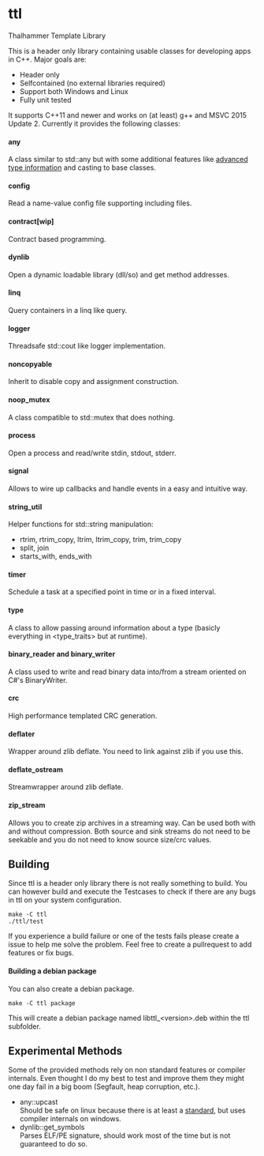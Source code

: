 # ttl
Thalhammer Template Library

This is a header only library containing usable classes for developing apps in C++.
Major goals are:
* Header only
* Selfcontained (no external libraries required)
* Support both Windows and Linux
* Fully unit tested

It supports C++11 and newer and works on (at least) g++ and MSVC 2015 Update 2.
Currently it provides the following classes:

#### any ####
A class similar to std::any but with some additional features like [advanced type information](#type) and casting to base classes.

#### config ####
Read a name-value config file supporting including files.

#### contract[wip] ####
Contract based programming.

#### dynlib ####
Open a dynamic loadable library (dll/so) and get method addresses.

#### linq ####
Query containers in a linq like query.

#### logger ####
Threadsafe std::cout like logger implementation.

#### noncopyable ####
Inherit to disable copy and assignment construction.

#### noop_mutex ####
A class compatible to std::mutex that does nothing.

#### process ####
Open a process and read/write stdin, stdout, stderr.

#### signal ####
Allows to wire up callbacks and handle events in a easy and intuitive way.

#### string_util ####
Helper functions for std::string manipulation:
* rtrim, rtrim_copy, ltrim, ltrim_copy, trim, trim_copy
* split, join
* starts_with, ends_with

#### timer ####
Schedule a task at a specified point in time or in a fixed interval.

#### type ####
A class to allow passing around information about a type (basicly everything in <type_traits> but at runtime).

#### binary_reader and binary_writer ####
A class used to write and read binary data into/from a stream oriented on C#'s BinaryWriter.

#### crc ####
High performance templated CRC generation.

#### deflater ####
Wrapper around zlib deflate. You need to link against zlib if you use this.

#### deflate_ostream ####
Streamwrapper around zlib deflate.

#### zip_stream ####
Allows you to create zip archives in a streaming way. Can be used both with and without compression.
Both source and sink streams do not need to be seekable and you do not need to know source size/crc values.

## Building ##

Since ttl is a header only library there is not really something to build.
You can however build and execute the Testcases to check if there are any bugs in ttl on your system configuration.
```
make -C ttl
./ttl/test
```
If you experience a build failure or one of the tests fails please create a issue to help me solve the problem.
Feel free to create a pullrequest to add features or fix bugs.
#### Building a debian package ####
You can also create a debian package.
```
make -C ttl package
```
This will create a debian package named libttl_\<version\>.deb within the ttl subfolder.

## Experimental Methods ##
Some of the provided methods rely on non standard features or compiler internals. Even thought I do my best to test and improve them they might one day fail in a big boom (Segfault, heap corruption, etc.).
* any::upcast<br>
  Should be safe on linux because there is at least a [standard](https://itanium-cxx-abi.github.io/cxx-abi/), but uses compiler internals on windows.
* dynlib::get_symbols<br>
  Parses ELF/PE signature, should work most of the time but is not guaranteed to do so.
  
  
